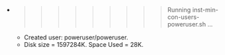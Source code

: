 * >>>>>>>>> Running inst-min-con-users-poweruser.sh ...
  * Created user: poweruser/poweruser.
  * Disk size = 1597284K. Space Used = 28K.
